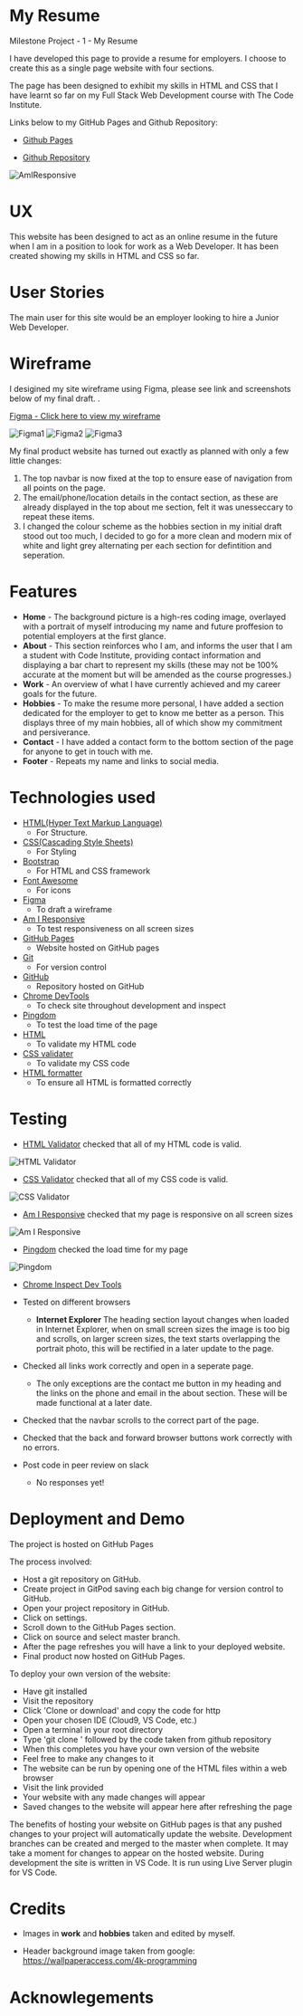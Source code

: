 # My Resume

Milestone Project - 1 - My Resume

I have developed this page to provide a resume for employers. I choose to create this as a single page website with four sections.

The page has been designed to exhibit my skills in HTML and CSS that I have learnt so far on my Full Stack Web Development course with The Code Institute. 

Links below to my GitHub Pages and Github Repository:

- [Github Pages](https://jonathanuk84.github.io/Resume/.)

- [Github Repository](https://github.com/jonathanuk84/Resume)

![AmIResponsive](READMEimages/AmIResponsive.PNG)

# UX
This website has been designed to act as an online resume in the future when I am in a position to look for work as a Web Developer. It has been created showing my skills 
in HTML and CSS so far.

# User Stories
The main user for this site would be an employer looking to hire a Junior Web Developer.


# Wireframe

I desigined my site wireframe using Figma, please see link and screenshots below of my final draft. . 

[Figma - Click here to view my wireframe](https://www.figma.com/file/MQpvMBvXZ2Xhp8LNNiGMO6/Untitled?node-id=0%3A1)

![Figma1](READMEimages/Figma1.PNG)
![Figma2](READMEimages/Figma2.PNG)
![Figma3](READMEimages/Figma3.PNG)

My final product website has turned out exactly as planned with only 
a few little changes:

1.  The top navbar is now fixed at the top to ensure ease of navigation from all points on the page.
1.  The email/phone/location details in the contact section, as these are already displayed in the top about me section, felt it was unesseccary to repeat these items.
1.  I changed the colour scheme as the hobbies section in my initial draft stood out too much, I decided to go for a more clean and modern mix of white and light grey
alternating per each section for defintition and seperation. 

# Features
- **Home** - The background picture is a high-res coding image, overlayed with a portrait of myself introducing my name and future proffesion to potential employers 
at the first glance. 
- **About** - This section reinforces who I am, and informs the user that I am a student with Code Institute, providing contact information and displaying a bar 
chart to represent my skills (these may not be 100% accurate at the moment but will be amended as the course progresses.)
- **Work** - An overview of what I have currently achieved and my career goals for the future. 
- **Hobbies** - To make the resume more personal, I have added a section dedicated for the employer to get to know me better as a person. This displays three of my
main hobbies, all of which show my commitment and persiverance.
- **Contact** - I have added a contact form to the bottom section of the page for anyone to get in touch with me.
- **Footer** - Repeats my name and links to social media. 

# Technologies used
- [HTML(Hyper Text Markup Language)](https://developer.mozilla.org/en-US/docs/Web/HTML)
    * For Structure.
- [CSS(Cascading Style Sheets)](https://www.w3.org/Style/CSS/Overview.en.html)
    * For Styling 
- [Bootstrap](https://getbootstrap.com/)
    * For HTML and CSS framework
- [Font Awesome](https://fontawesome.com/v4.7.0/)
    * For icons
- [Figma](https://www.figma.com)
    * To draft a wireframe
- [Am I Responsive](http://ami.responsivedesign.is/)
    * To test responsiveness on all screen sizes
- [GitHub Pages](https://jonathanuk84.github.io/Resume/.)
    * Website hosted on GitHub pages
- [Git](https://git-scm.com/)
    * For version control
- [GitHub](https://github)
    * Repository hosted on GitHub
- [Chrome DevTools](https://developers.google.com/web/tools/chrome-devtools)
    * To check site throughout development and inspect
- [Pingdom](https://tools.pingdom.com/)
    * To test the load time of the page
- [HTML](https://validator.w3.org/) 
    * To validate my HTML code
- [CSS validater](https://jigsaw.w3.org/css-validator/validator)
    * To validate my CSS code
- [HTML formatter](https://www.freeformatter.com/html-formatter.html#ad-output)
    * To ensure all HTML is formatted correctly 

# Testing 
- [HTML Validator](https://validator.w3.org/) checked that all of my HTML code is valid.

![HTML Validator](READMEimages/HTMLvalidator.PNG)

- [CSS Validator](https://jigsaw.w3.org/css-validator/) checked that all of my CSS code is valid.

![CSS Validator](READMEimages/CSSvalidator.PNG)

- [Am I Responsive](http://ami.responsivedesign.is/) checked that my page is responsive on all screen sizes

![Am I Responsive](READMEimages/AmIResponsive.PNG)

- [Pingdom](https://tools.pingdom.com) checked the load time for my page

![Pingdom](READMEimages/Pingdom.PNG)

- [Chrome Inspect Dev Tools](https://www.google.com/chrome/)

- Tested on different browsers
    * **Internet Explorer** The heading section layout changes when loaded in Internet Explorer, when on small screen sizes the image is too big and scrolls, 
    on larger screen sizes, the text starts overlapping the portrait photo, this will be rectified in a later update to the page. 

- Checked all links work correctly and open in a seperate page. 
    * The only exceptions are the contact me button in my heading and the links on the phone and email in the about section. These will
    be made functional at a later date. 

- Checked that the navbar scrolls to the correct part of the page.

- Checked that the back and forward browser buttons work correctly with no errors. 

- Post code in peer review on slack
    * No responses yet!


# Deployment and Demo 
The project is hosted on GitHub Pages

The process involved:

- Host a git repository on GitHub.
- Create project in GitPod saving each big change for version control to GitHub.
- Open your project repository in GitHub.
- Click on settings.
- Scroll down to the GitHub Pages section.
- Click on source and select master branch.
- After the page refreshes you will have a link to your deployed website.
- Final product now hosted on GitHub Pages.

To deploy your own version of the website:
- Have git installed
- Visit the repository
- Click 'Clone or download' and copy the code for http
- Open your chosen IDE (Cloud9, VS Code, etc.)
- Open a terminal in your root directory
- Type 'git clone ' followed by the code taken from github repository
- When this completes you have your own version of the website
- Feel free to make any changes to it
- The website can be run by opening one of the HTML files within a web browser
- Visit the link provided
- Your website with any made changes will appear
- Saved changes to the website will appear here after refreshing the page

The benefits of hosting your website on GitHub pages is that any pushed changes to your project will automatically update the website. Development branches can be created and merged to the master when complete.
It may take a moment for changes to appear on the hosted website.
During development the site is written in VS Code. It is run using Live Server plugin for VS Code.

# Credits 

- Images in **work** and **hobbies** taken and edited by myself. 

- Header background image taken from google: https://wallpaperaccess.com/4k-programming

# Acknowlegements 
 